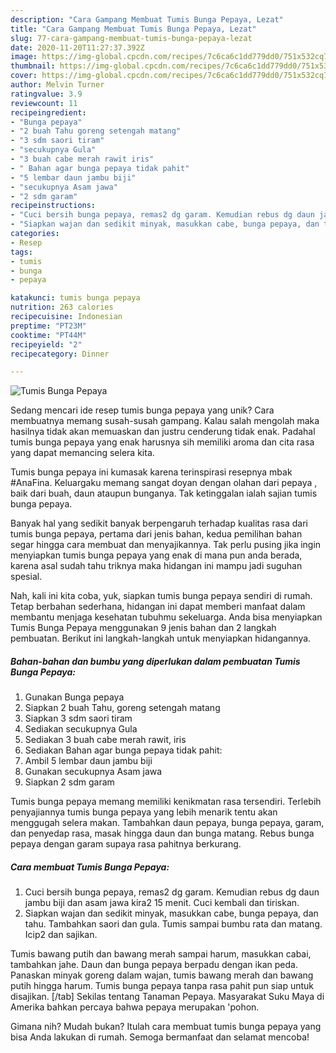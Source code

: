 ```yaml
---
description: "Cara Gampang Membuat Tumis Bunga Pepaya, Lezat"
title: "Cara Gampang Membuat Tumis Bunga Pepaya, Lezat"
slug: 77-cara-gampang-membuat-tumis-bunga-pepaya-lezat
date: 2020-11-20T11:27:37.392Z
image: https://img-global.cpcdn.com/recipes/7c6ca6c1dd779dd0/751x532cq70/tumis-bunga-pepaya-foto-resep-utama.jpg
thumbnail: https://img-global.cpcdn.com/recipes/7c6ca6c1dd779dd0/751x532cq70/tumis-bunga-pepaya-foto-resep-utama.jpg
cover: https://img-global.cpcdn.com/recipes/7c6ca6c1dd779dd0/751x532cq70/tumis-bunga-pepaya-foto-resep-utama.jpg
author: Melvin Turner
ratingvalue: 3.9
reviewcount: 11
recipeingredient:
- "Bunga pepaya"
- "2 buah Tahu goreng setengah matang"
- "3 sdm saori tiram"
- "secukupnya Gula"
- "3 buah cabe merah rawit iris"
- " Bahan agar bunga pepaya tidak pahit"
- "5 lembar daun jambu biji"
- "secukupnya Asam jawa"
- "2 sdm garam"
recipeinstructions:
- "Cuci bersih bunga pepaya, remas2 dg garam. Kemudian rebus dg daun jambu biji dan asam jawa kira2 15 menit. Cuci kembali dan tiriskan."
- "Siapkan wajan dan sedikit minyak, masukkan cabe, bunga pepaya, dan tahu. Tambahkan saori dan gula. Tumis sampai bumbu rata dan matang. Icip2 dan sajikan."
categories:
- Resep
tags:
- tumis
- bunga
- pepaya

katakunci: tumis bunga pepaya 
nutrition: 263 calories
recipecuisine: Indonesian
preptime: "PT23M"
cooktime: "PT44M"
recipeyield: "2"
recipecategory: Dinner

---
```



![Tumis Bunga Pepaya](https://img-global.cpcdn.com/recipes/7c6ca6c1dd779dd0/751x532cq70/tumis-bunga-pepaya-foto-resep-utama.jpg)

Sedang mencari ide resep tumis bunga pepaya yang unik? Cara membuatnya memang susah-susah gampang. Kalau salah mengolah maka hasilnya tidak akan memuaskan dan justru cenderung tidak enak. Padahal tumis bunga pepaya yang enak harusnya sih memiliki aroma dan cita rasa yang dapat memancing selera kita.

Tumis bunga pepaya ini kumasak karena terinspirasi resepnya mbak #AnaFina. Keluargaku memang sangat doyan dengan olahan dari pepaya , baik dari buah, daun ataupun bunganya. Tak ketinggalan ialah sajian tumis bunga pepaya.

Banyak hal yang sedikit banyak berpengaruh terhadap kualitas rasa dari tumis bunga pepaya, pertama dari jenis bahan, kedua pemilihan bahan segar hingga cara membuat dan menyajikannya. Tak perlu pusing jika ingin menyiapkan tumis bunga pepaya yang enak di mana pun anda berada, karena asal sudah tahu triknya maka hidangan ini mampu jadi suguhan spesial.


Nah, kali ini kita coba, yuk, siapkan tumis bunga pepaya sendiri di rumah. Tetap berbahan sederhana, hidangan ini dapat memberi manfaat dalam membantu menjaga kesehatan tubuhmu sekeluarga. Anda bisa menyiapkan Tumis Bunga Pepaya menggunakan 9 jenis bahan dan 2 langkah pembuatan. Berikut ini langkah-langkah untuk menyiapkan hidangannya.

<!--inarticleads1-->

##### Bahan-bahan dan bumbu yang diperlukan dalam pembuatan Tumis Bunga Pepaya:

1. Gunakan Bunga pepaya
1. Siapkan 2 buah Tahu, goreng setengah matang
1. Siapkan 3 sdm saori tiram
1. Sediakan secukupnya Gula
1. Sediakan 3 buah cabe merah rawit, iris
1. Sediakan  Bahan agar bunga pepaya tidak pahit:
1. Ambil 5 lembar daun jambu biji
1. Gunakan secukupnya Asam jawa
1. Siapkan 2 sdm garam


Tumis bunga pepaya memang memiliki kenikmatan rasa tersendiri. Terlebih penyajiannya tumis bunga pepaya yang lebih menarik tentu akan menggugah selera makan. Tambahkan daun pepaya, bunga pepaya, garam, dan penyedap rasa, masak hingga daun dan bunga matang. Rebus bunga pepaya dengan garam supaya rasa pahitnya berkurang. 

<!--inarticleads2-->

##### Cara membuat Tumis Bunga Pepaya:

1. Cuci bersih bunga pepaya, remas2 dg garam. Kemudian rebus dg daun jambu biji dan asam jawa kira2 15 menit. Cuci kembali dan tiriskan.
1. Siapkan wajan dan sedikit minyak, masukkan cabe, bunga pepaya, dan tahu. Tambahkan saori dan gula. Tumis sampai bumbu rata dan matang. Icip2 dan sajikan.


Tumis bawang putih dan bawang merah sampai harum, masukkan cabai, tambahkan jahe. Daun dan bunga pepaya berpadu dengan ikan peda. Panaskan minyak goreng dalam wajan, tumis bawang merah dan bawang putih hingga harum. Tumis bunga pepaya tanpa rasa pahit pun siap untuk disajikan. [/tab] Sekilas tentang Tanaman Pepaya. Masyarakat Suku Maya di Amerika bahkan percaya bahwa pepaya merupakan &#39;pohon. 

Gimana nih? Mudah bukan? Itulah cara membuat tumis bunga pepaya yang bisa Anda lakukan di rumah. Semoga bermanfaat dan selamat mencoba!

